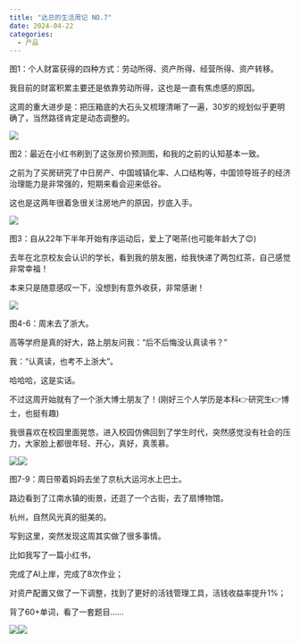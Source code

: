 ```yaml
---
title: "达总的生活周记 NO.7"
date: 2024-04-22
categories:
  - 产品
---
```



图1：个人财富获得的四种方式：劳动所得、资产所得、经营所得、资产转移。

<!-- more -->

我目前的财富积累主要还是依靠劳动所得，这也是一直有焦虑感的原因。

这周的重大进步是：把压箱底的大石头又梳理清晰了一遍，30岁的规划似乎更明确了，当然路径肯定是动态调整的。

![](../../assets/images/placeholder.png)

图2：最近在小红书刷到了这张房价预测图，和我的之前的认知基本一致。

之前为了买房研究了中日房产、中国城镇化率、人口结构等，中国领导班子的经济治理能力是非常强的，短期来看会迎来低谷。

这也是这两年很着急很关注房地产的原因，抄底入手。

![](../../assets/images/placeholder.png)

图3：自从22年下半年开始有序运动后，爱上了喝茶(也可能年龄大了😊)

去年在北京校友会认识的学长，看到我的朋友圈，给我快递了两包红茶，自己感觉非常幸福！

本来只是随意感叹一下，没想到有意外收获，非常感谢！

![](../../assets/images/placeholder.png)

图4-6：周末去了浙大。

高等学府是真的好大，路上朋友问我：“后不后悔没认真读书？”

我：“认真读，也考不上浙大”。

哈哈哈，这是实话。

不过这周开始就有了一个浙大博士朋友了！(刚好三个人学历是本科👉研究生👉博士，也挺有趣)

我很喜欢在校园里面晃悠，进入校园仿佛回到了学生时代，突然感觉没有社会的压力，大家脸上都很年轻、开心，真好，真羡慕。

![](../../assets/images/placeholder.png)![](../../assets/images/placeholder.png)

图7-9：周日带着妈妈去坐了京杭大运河水上巴士。

路边看到了江南水镇的街景，还逛了一个古街，去了扇博物馆。

杭州，自然风光真的挺美的。

写到这里，突然发现这周其实做了很多事情。

比如我写了一篇小红书，

完成了AI上岸，完成了8次作业；

对资产配置又做了一下调整，找到了更好的活钱管理工具，活钱收益率提升1%；

背了60+单词，看了一套题目……

![](../../assets/images/placeholder.png)![](../../assets/images/placeholder.png)